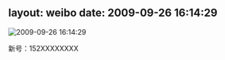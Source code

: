 layout: weibo
date: 2009-09-26 16:14:29
---
<meta name="referrer" content="no-referrer" />

<img src="/images/renren.ico" style="float: left;"/>2009-09-26 16:14:29

新号：152XXXXXXXX

